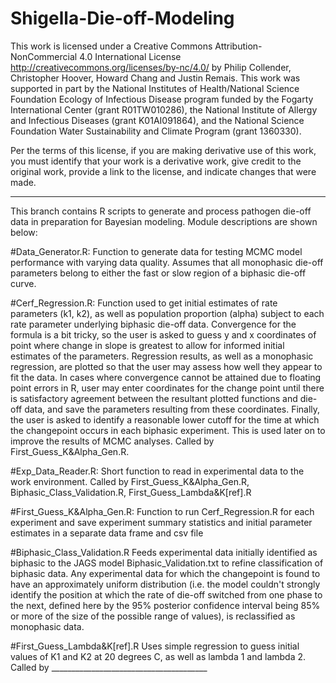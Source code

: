 # Shigella-Die-off-Modeling
This work is licensed under a Creative Commons Attribution-NonCommercial 4.0 International License 
http://creativecommons.org/licenses/by-nc/4.0/ by Philip Collender, Christopher Hoover, Howard Chang and Justin Remais. 
This work was supported in part by the National Institutes of Health/National Science Foundation Ecology of Infectious Disease 
program funded by the Fogarty International Center (grant R01TW010286), the National Institute of Allergy and Infectious Diseases 
(grant K01AI091864), and the National Science Foundation Water Sustainability and Climate Program (grant 1360330).

Per the terms of this license, if you are making derivative use of this work, you must identify that your work is a derivative work, 
give credit to the original work, provide a link to the license, and indicate changes that were made.

___

This branch contains R scripts to generate and process pathogen die-off data in preparation for Bayesian modeling.
Module descriptions are shown below:

#Data_Generator.R: 
Function to generate data for testing MCMC model performance with varying data quality. Assumes that all 
monophasic die-off parameters belong to either the fast or slow region of a biphasic die-off curve.

#Cerf_Regression.R: 
Function used to get initial estimates of rate parameters (k1, k2), 
as well as population proportion (alpha) subject to each rate parameter underlying biphasic die-off data. Convergence for the 
formula is a bit tricky, so the user is asked to guess y and x coordinates of point where change in slope is greatest 
to allow for informed initial estimates of the parameters. Regression results, as well as a monophasic regression, 
are plotted so that the user may assess how well they appear to fit the data. In cases where convergence cannot be attained due to floating point errors in R, user may enter coordinates for the change point until there is satisfactory agreement between the resultant plotted functions and die-off data, and save the parameters resulting from these coordinates. Finally, the user is asked to identify a reasonable lower cutoff for the time at which the changepoint occurs in each biphasic experiment. This is used later on to improve the results of MCMC analyses. Called by First_Guess_K&Alpha_Gen.R.

#Exp_Data_Reader.R:
Short function to read in experimental data to the work environment.
Called by First_Guess_K&Alpha_Gen.R, Biphasic_Class_Validation.R, First_Guess_Lambda&K[ref].R

#First_Guess_K&Alpha_Gen.R:
Function to run Cerf_Regression.R for each experiment and save experiment summary statistics and initial parameter estimates in a separate data frame and csv file

#Biphasic_Class_Validation.R
Feeds experimental data initially identified as biphasic to the JAGS model Biphasic_Validation.txt to refine classification of biphasic data. Any experimental data for which the changepoint is found to have an approximately uniform distribution (i.e. the model couldn't strongly identify the position at which the rate of die-off switched from one phase to the next, defined here by the 95% posterior confidence interval being 85% or more of the size of the possible range of values), is reclassified as monophasic data.

#First_Guess_Lambda&K[ref].R
Uses simple regression to guess initial values of K1 and K2 at 20 degrees C, as well as lambda 1 and lambda 2. Called by _______________________________________

